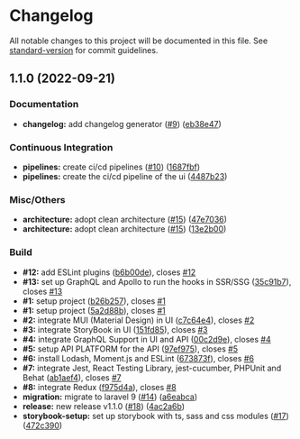 # Changelog

All notable changes to this project will be documented in this file. See [standard-version](https://github.com/conventional-changelog/standard-version) for commit guidelines.

## 1.1.0 (2022-09-21)


### Documentation

* **changelog:** add changelog generator ([#9](https://github.com/IvaanTorres/ecommerce/issues/9)) ([eb38e47](https://github.com/IvaanTorres/ecommerce/commit/eb38e477c756b5443a0111f090c5cd22404f2ac9))


### Continuous Integration

* **pipelines:** create ci/cd pipelines ([#10](https://github.com/IvaanTorres/ecommerce/issues/10)) ([1687fbf](https://github.com/IvaanTorres/ecommerce/commit/1687fbfa9d4dc46e7428c2e5166d307a0ad1f8c1))
* **pipelines:** create the ci/cd pipeline of the ui ([4487b23](https://github.com/IvaanTorres/ecommerce/commit/4487b23b07a17a9fa432a0835b846059fbaeaf1d))


### Misc/Others

* **architecture:** adopt clean architecture ([#15](https://github.com/IvaanTorres/ecommerce/issues/15)) ([47e7036](https://github.com/IvaanTorres/ecommerce/commit/47e7036d5674d30a954c4d710433615e4ec7e90e))
* **architecture:** adopt clean architecture ([#15](https://github.com/IvaanTorres/ecommerce/issues/15)) ([13e2b00](https://github.com/IvaanTorres/ecommerce/commit/13e2b0055eef754f22b1c6d1d1f4e911332be379))


### Build

* **#12:** add ESLint plugins ([b6b00de](https://github.com/IvaanTorres/ecommerce/commit/b6b00dea95a7289aa15064a8eb1b89c84abf17ad)), closes [#12](https://github.com/IvaanTorres/ecommerce/issues/12)
* **#13:** set up GraphQL and Apollo to run the hooks in SSR/SSG ([35c91b7](https://github.com/IvaanTorres/ecommerce/commit/35c91b7f5c910e079317dc11a7d95fa609d66fd0)), closes [#13](https://github.com/IvaanTorres/ecommerce/issues/13)
* **#1:** setup project ([b26b257](https://github.com/IvaanTorres/ecommerce/commit/b26b257cd8c4be7503f263a371292196235ad577)), closes [#1](https://github.com/IvaanTorres/ecommerce/issues/1)
* **#1:** setup project ([5a2d88b](https://github.com/IvaanTorres/ecommerce/commit/5a2d88b305d6af6a1c70b61187354e073432d36a)), closes [#1](https://github.com/IvaanTorres/ecommerce/issues/1)
* **#2:** integrate MUI (Material Design) in UI ([c7c64e4](https://github.com/IvaanTorres/ecommerce/commit/c7c64e4db36d252c8712cf1adb1026394734409c)), closes [#2](https://github.com/IvaanTorres/ecommerce/issues/2)
* **#3:** integrate StoryBook in UI ([151fd85](https://github.com/IvaanTorres/ecommerce/commit/151fd85c73f366aad2d8b1424a10fd9975880c1a)), closes [#3](https://github.com/IvaanTorres/ecommerce/issues/3)
* **#4:** integrate GraphQL Support in UI and API ([00c2d9e](https://github.com/IvaanTorres/ecommerce/commit/00c2d9e2c5f93eff974a804e0d31577c27ca14d2)), closes [#4](https://github.com/IvaanTorres/ecommerce/issues/4)
* **#5:** setup API PLATFORM for the API ([97ef975](https://github.com/IvaanTorres/ecommerce/commit/97ef97584824096497b2035fd98c8920fcdce796)), closes [#5](https://github.com/IvaanTorres/ecommerce/issues/5)
* **#6:** install Lodash, Moment.js and ESLint ([673873f](https://github.com/IvaanTorres/ecommerce/commit/673873f67b097ed29f9f7bcee1afa01874cc06ea)), closes [#6](https://github.com/IvaanTorres/ecommerce/issues/6)
* **#7:** integrate Jest, React Testing Library, jest-cucumber, PHPUnit and Behat ([ab1aef4](https://github.com/IvaanTorres/ecommerce/commit/ab1aef4b83530ed59daea1a19e89a9c5fa26c789)), closes [#7](https://github.com/IvaanTorres/ecommerce/issues/7)
* **#8:** integrate Redux ([f975d4a](https://github.com/IvaanTorres/ecommerce/commit/f975d4ad46e81ff58762ce79b47211a031b8cc66)), closes [#8](https://github.com/IvaanTorres/ecommerce/issues/8)
* **migration:** migrate to laravel 9 ([#14](https://github.com/IvaanTorres/ecommerce/issues/14)) ([a6eabca](https://github.com/IvaanTorres/ecommerce/commit/a6eabcae7d8c28a9dadb9927a644675da8f98c33))
* **release:** new release v1.1.0 ([#18](https://github.com/IvaanTorres/ecommerce/issues/18)) ([4ac2a6b](https://github.com/IvaanTorres/ecommerce/commit/4ac2a6b4b10ed62561a3d370fa3e0fcacc4f3167))
* **storybook-setup:** set up storybook with ts, sass and css modules ([#17](https://github.com/IvaanTorres/ecommerce/issues/17)) ([472c390](https://github.com/IvaanTorres/ecommerce/commit/472c390542f5a73a9c75843543dbe03e7ba0cf00))
